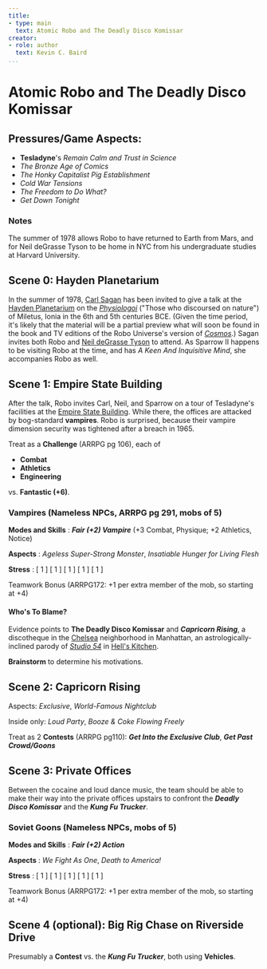 ```yaml
---
title:
- type: main
  text: Atomic Robo and The Deadly Disco Komissar
creator:
- role: author
  text: Kevin C. Baird
...
```


# Atomic Robo and The Deadly Disco Komissar

## Pressures/Game Aspects:
  * **Tesladyne**'s _Remain Calm and Trust in Science_
  * _The Bronze Age of Comics_
  * _The Honky Capitalist Pig Establishment_
  * _Cold War Tensions_
  * _The Freedom to Do What?_
  * _Get Down Tonight_

### Notes

The summer of 1978 allows Robo to have returned to Earth from Mars, and for Neil deGrasse Tyson
to be home in NYC from his undergraduate studies at Harvard University.

## Scene 0: Hayden Planetarium

In the summer of 1978, [Carl Sagan](http://en.wikipedia.org/wiki/Carl_Sagan) has been invited
to give a talk at the [Hayden Planetarium](http://en.wikipedia.org/wiki/Hayden_Planetarium) on the
[_Physiologoi_](http://en.wikipedia.org/wiki/Ionian_School_\(philosophy\))
("Those who discoursed on nature") of Miletus, Ionia in the 6th and 5th centuries BCE.
(Given the time period, it's likely that the material will be a partial preview what will soon be
found in the book and TV editions of the Robo Universe's version of
[_Cosmos_](http://en.wikipedia.org/wiki/Cosmos:_A_Personal_Voyage).) 
Sagan invites both Robo and
[Neil deGrasse Tyson](http://en.wikipedia.org/wiki/Neil_deGrasse_Tyson) to attend.
As Sparrow II happens to be visiting Robo at the time, and has _A Keen And Inquisitive Mind_,
she accompanies Robo as well.

## Scene 1: Empire State Building

After the talk, Robo invites Carl, Neil, and Sparrow on a tour of Tesladyne's facilities at the
[Empire State Building](http://en.wikipedia.org/wiki/Empire_State_Building).  While there, the
offices are attacked by bog-standard **vampires**. Robo is surprised, because their vampire dimension
security was tightened after a breach in 1965.

Treat as a **Challenge** (ARRPG pg 106), each of

- **Combat**
- **Athletics**
- **Engineering**

vs. **Fantastic (+6)**.

### Vampires (Nameless NPCs, ARRPG pg 291, mobs of 5)

**Modes and Skills**
: **_Fair (+2) Vampire_** (+3 Combat, Physique; +2 Athletics, Notice)

**Aspects**
: _Ageless Super-Strong Monster_, _Insatiable Hunger for Living Flesh_

**Stress**
: [ 1 ]  [ 1 ]  [ 1 ]  [ 1 ]  [ 1 ]

Teamwork Bonus (ARRPG172: +1 per extra member of the mob, so starting at +4)

#### Who's To Blame?

Evidence points to **The Deadly Disco Komissar** and **_Capricorn Rising_**, a discotheque in the
[Chelsea](http://en.wikipedia.org/wiki/Chelsea,_Manhattan) neighborhood in Manhattan, an
astrologically-inclined parody of [_Studio 54_](http://en.wikipedia.org/wiki/Studio_54) in
[Hell's Kitchen](http://en.wikipedia.org/wiki/Hell%27s_Kitchen,_Manhattan).

**Brainstorm** to determine his motivations.

## Scene 2: Capricorn Rising

Aspects: _Exclusive_, _World-Famous Nightclub_

Inside only: _Loud Party_, _Booze & Coke Flowing Freely_

Treat as 2 **Contests** (ARRPG pg110): **_Get Into the Exclusive Club_**, **_Get Past Crowd/Goons_**

## Scene 3: Private Offices

Between the cocaine and loud dance music, the team should be able to make their way into the private
offices upstairs to confront the **_Deadly Disco Komissar_** and the **_Kung Fu Trucker_**.

### Soviet Goons (Nameless NPCs, mobs of 5)

**Modes and Skills**
: **_Fair (+2) Action_**

**Aspects**
: _We Fight As One_, _Death to America!_

**Stress**
: [ 1 ]  [ 1 ]  [ 1 ]  [ 1 ]  [ 1 ]

Teamwork Bonus (ARRPG172: +1 per extra member of the mob, so starting at +4)

## Scene 4 (optional): Big Rig Chase on Riverside Drive

Presumably a **Contest** vs. the **_Kung Fu Trucker_**, both using **Vehicles**.
